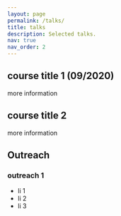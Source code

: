 ```yaml
---
layout: page
permalink: /talks/
title: talks
description: Selected talks.
nav: true
nav_order: 2
---
```


## course title 1 (09/2020)
more information

## course title 2
more information

## Outreach

### outreach 1

<ul>
  <li>li 1</li>
  <li>li 2</li>
  <li>li 3</li>
</ul>

